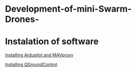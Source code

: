 # Development-of-mini-Swarm-Drones-
# Instalation of software

[Installing Ardupilot and MAVproxy](https://github.com/abrar-shariff/Development-of-mini-Swarm-Drones-/blob/main/docs/Installing_Ardupilot_20_04.md) 

[Installing QGroundControl](https://github.com/abrar-shariff/Development-of-mini-Swarm-Drones-/blob/main/docs/installing_qgc.md)

